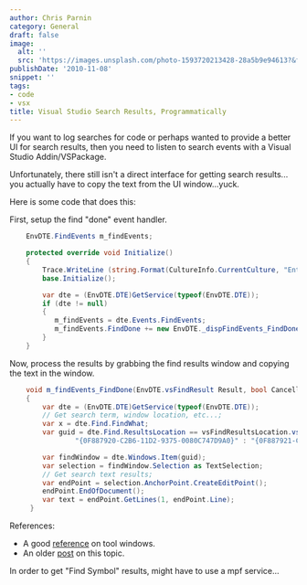 ```yaml
---
author: Chris Parnin
category: General
draft: false
image:
  alt: ''
  src: 'https://images.unsplash.com/photo-1593720213428-28a5b9e94613?&fit=crop&w=430&h=240'
publishDate: '2010-11-08'
snippet: ''
tags:
- code
- vsx
title: Visual Studio Search Results, Programmatically
---
```


If you want to log searches for code or perhaps wanted to provide a better UI for search results, then you need to listen to search events with a Visual Studio Addin/VSPackage.

Unfortunately, there still isn't a direct interface for getting search results... you actually have to copy the text from the UI window...yuck.

Here is some code that does this:

First, setup the find "done" event handler.

```c#
    EnvDTE.FindEvents m_findEvents;

    protected override void Initialize()
    {
        Trace.WriteLine (string.Format(CultureInfo.CurrentCulture, "Entering Initialize() of: {0}", this.ToString()));
        base.Initialize();

        var dte = (EnvDTE.DTE)GetService(typeof(EnvDTE.DTE));
        if (dte != null)
        {
           m_findEvents = dte.Events.FindEvents;
           m_findEvents.FindDone += new EnvDTE._dispFindEvents_FindDoneEventHandler(m_findEvents_FindDone);
        }
    }
```

Now, process the results by grabbing the find results window and copying the text in the window.

```c#
    void m_findEvents_FindDone(EnvDTE.vsFindResult Result, bool Cancelled)
    {
        var dte = (EnvDTE.DTE)GetService(typeof(EnvDTE.DTE));
        // Get search term, window location, etc...;
        var x = dte.Find.FindWhat;
        var guid = dte.Find.ResultsLocation == vsFindResultsLocation.vsFindResults1 ?
                "{0F887920-C2B6-11D2-9375-0080C747D9A0}" : "{0F887921-C2B6-11D2-9375-0080C747D9A0}";

        var findWindow = dte.Windows.Item(guid);
        var selection = findWindow.Selection as TextSelection;
        // Get search text results;
        var endPoint = selection.AnchorPoint.CreateEditPoint();
        endPoint.EndOfDocument();
        var text = endPoint.GetLines(1, endPoint.Line);
     }
```

References:

* A good [reference](http://dotneteers.net/blogs/divedeeper/archive/2009/02/02/LearnVSXNowPart41.aspx) on tool windows.
* An older [post](http://www.helixoft.com/blog/archives/23) on this topic.

In order to get "Find Symbol" results, might have to use a mpf service...